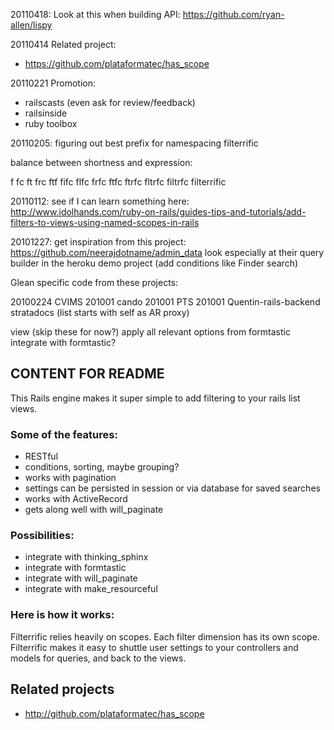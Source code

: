 20110418: Look at this when building API: https://github.com/ryan-allen/lispy


20110414 Related project:

* https://github.com/plataformatec/has_scope


20110221 Promotion:

* railscasts (even ask for review/feedback)
* railsinside
* ruby toolbox


20110205: figuring out best prefix for namespacing filterrific

balance between shortness and expression:

f
fc
ft
frc
ftf
fifc
flfc
frfc
ftfc
ftrfc
fltrfc
filtrfc
filterrific

20110112: see if I can learn something here:
http://www.idolhands.com/ruby-on-rails/guides-tips-and-tutorials/add-filters-to-views-using-named-scopes-in-rails


20101227: get inspiration from this project: https://github.com/neerajdotname/admin_data
look especially at their query builder in the heroku demo project (add conditions like Finder search)


Glean specific code from these projects:

20100224 CVIMS
201001   cando
201001   PTS
201001   Quentin-rails-backend
         stratadocs (list starts with self as AR proxy)


view
(skip these for now?)
apply all relevant options from formtastic
integrate with formtastic?








## CONTENT FOR README


This Rails engine makes it super simple to add filtering to your rails list views.

### Some of the features:

* RESTful
* conditions, sorting, maybe grouping?
* works with pagination
* settings can be persisted in session or via database for saved searches
* works with ActiveRecord
* gets along well with will_paginate

### Possibilities:

* integrate with thinking_sphinx
* integrate with formtastic
* integrate with will_paginate
* integrate with make_resourceful

### Here is how it works:

Filterrific relies heavily on scopes. Each filter dimension has its own scope. Filterrific makes it
easy to shuttle user settings to your controllers and models for queries, and back to the views.


## Related projects

* http://github.com/plataformatec/has_scope
